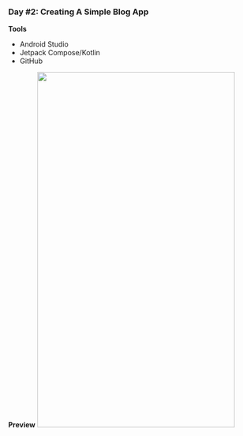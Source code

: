### Day #2: Creating A Simple Blog App
**Tools**
- Android Studio
- Jetpack Compose/Kotlin
- GitHub

**Preview**
<img height=720 width=400 src="https://user-images.githubusercontent.com/77758884/201990099-5cd74ab8-0e25-4243-a2aa-47084cb57a56.png" />

